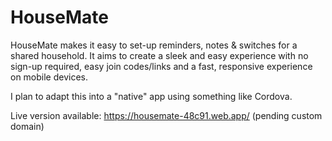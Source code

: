# HouseMate
HouseMate makes it easy to set-up reminders, notes & switches for a shared household. It aims to create a sleek and easy experience with no sign-up required, easy join codes/links and a fast, responsive experience on mobile devices.

I plan to adapt this into a "native" app using something like Cordova.

Live version available: https://housemate-48c91.web.app/ (pending custom domain)

